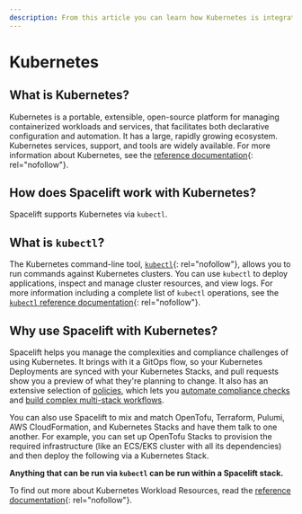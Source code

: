 ```yaml
---
description: From this article you can learn how Kubernetes is integrated into Spacelift
---
```


# Kubernetes

## What is Kubernetes?

Kubernetes is a portable, extensible, open-source platform for managing containerized workloads and services, that facilitates both declarative configuration and automation. It has a large, rapidly growing ecosystem. Kubernetes services, support, and tools are widely available. For more information about Kubernetes, see the [reference documentation](https://kubernetes.io/docs/concepts/overview/what-is-kubernetes/){: rel="nofollow"}.

## How does Spacelift work with Kubernetes?

Spacelift supports Kubernetes via `kubectl`.

## What is `kubectl`?

The Kubernetes command-line tool, [`kubectl`](https://kubernetes.io/docs/reference/kubectl/kubectl/){: rel="nofollow"}, allows you to run commands against Kubernetes clusters. You can use `kubectl` to deploy applications, inspect and manage cluster resources, and view logs. For more information including a complete list of `kubectl` operations, see the [`kubectl` reference documentation](https://kubernetes.io/docs/reference/kubectl/){: rel="nofollow"}.

## Why use Spacelift with Kubernetes?

Spacelift helps you manage the complexities and compliance challenges of using Kubernetes. It brings with it a GitOps flow, so your Kubernetes Deployments are synced with your Kubernetes Stacks, and pull requests show you a preview of what they're planning to change. It also has an extensive selection of [policies](../../concepts/policy/README.md), which lets you [automate compliance checks](../../concepts/policy/terraform-plan-policy.md) and [build complex multi-stack workflows](../../concepts/policy/trigger-policy.md).

You can also use Spacelift to mix and match OpenTofu, Terraform, Pulumi, AWS CloudFormation, and Kubernetes Stacks and have them talk to one another. For example, you can set up OpenTofu Stacks to provision the required infrastructure (like an ECS/EKS cluster with all its dependencies) and then deploy the following via a Kubernetes Stack.

**Anything that can be run via `kubectl` can be run within a Spacelift stack.**

To find out more about Kubernetes Workload Resources, read the [reference documentation](https://kubernetes.io/docs/concepts/workloads/controllers/){: rel="nofollow"}.
